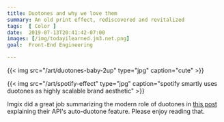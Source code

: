 ```yaml
---
title: Duotones and why we love them
summary: An old print effect, rediscovered and revitalized
tags:  [ Color ]
date:  2019-07-13T20:41:42-07:00
images: [/img/todayilearned.jm3.net.png]
goal:  Front-End Engineering

---
```


{{< img src="/art/duotones-baby-2up" type="jpg" caption="cute" >}}

{{< img src="/art/spotify-effect" type="jpg" caption="spotify smartly uses duotones as highly scalable brand aesthetic" >}}

Imgix did a great job summarizing the modern role of duotones in
[this post][imgix] explaining their API's auto-duotone feature. Please enjoy reading that.

[imgix]: https://blog.imgix.com/2019/06/20/new-duotone-parameter-expands-stylistic-possibilities
[spotify]: /img/duotones/spotify-effect.jpg
